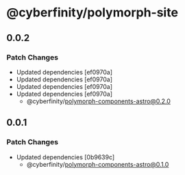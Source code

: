 # @cyberfinity/polymorph-site

## 0.0.2

### Patch Changes

- Updated dependencies [ef0970a]
- Updated dependencies [ef0970a]
- Updated dependencies [ef0970a]
- Updated dependencies [ef0970a]
  - @cyberfinity/polymorph-components-astro@0.2.0

## 0.0.1

### Patch Changes

- Updated dependencies [0b9639c]
  - @cyberfinity/polymorph-components-astro@0.1.0

